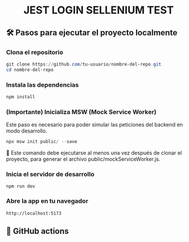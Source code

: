<h1 align="center">JEST LOGIN SELLENIUM TEST</h1>

## 🛠️ Pasos para ejecutar el proyecto localmente

### Clona el repositorio

```powershell
git clone https://github.com/tu-usuario/nombre-del-repo.git
cd nombre-del-repo
```

### Instala las dependencias

```powershell
npm install
```

### (Importante) Inicializa MSW (Mock Service Worker)

Este paso es necesario para poder simular las peticiones del backend en modo desarrollo.

```powershell
npx msw init public/ --save
```

🔁 Este comando debe ejecutarse al menos una vez después de clonar el proyecto, para generar el archivo public/mockServiceWorker.js.

### Inicia el servidor de desarrollo

```poweshell
npm run dev
```

### Abre la app en tu navegador

```cp
http://localhost:5173
```

## 🛞 GitHub actions 
